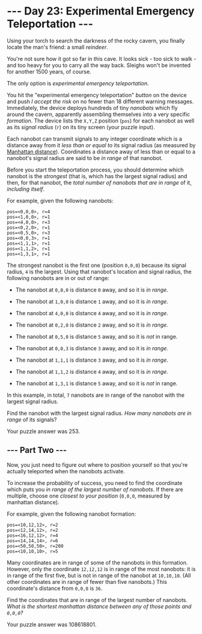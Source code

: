 # --- Day 23: Experimental Emergency Teleportation ---

Using your torch to search the darkness of the rocky cavern, you finally locate the man's friend: a small *reindeer*.

You're not sure how it got so far in this cave.  It looks sick - too sick to walk - and too heavy for you to carry all the way back.  Sleighs won't be invented for another 1500 years, of course.

The only option is *experimental emergency teleportation*.

You hit the "experimental emergency teleportation" *button* on the device and push *I accept the risk* on no fewer than 18 different warning messages. Immediately, the device deploys hundreds of tiny *nanobots* which fly around the cavern, apparently assembling themselves into a very specific *formation*. The device lists the `X,Y,Z` position (`pos`) for each nanobot as well as its *signal radius* (`r`) on its tiny screen (your puzzle input).

Each nanobot can transmit signals to any integer coordinate which is a distance away from it *less than or equal to* its signal radius (as measured by [Manhattan distance](https://en.wikipedia.org/wiki/Taxicab_geometry)). Coordinates a distance away of less than or equal to a nanobot's signal radius are said to be *in range* of that nanobot.

Before you start the teleportation process, you should determine which nanobot is the *strongest* (that is, which has the largest signal radius) and then, for that nanobot, the *total number of nanobots that are in range* of it, *including itself*.

For example, given the following nanobots:

```
pos=<0,0,0>, r=4
pos=<1,0,0>, r=1
pos=<4,0,0>, r=3
pos=<0,2,0>, r=1
pos=<0,5,0>, r=3
pos=<0,0,3>, r=1
pos=<1,1,1>, r=1
pos=<1,1,2>, r=1
pos=<1,3,1>, r=1

```

The strongest nanobot is the first one (position `0,0,0`) because its signal radius, `4` is the largest. Using that nanobot's location and signal radius, the following nanobots are in or out of range:


 - The nanobot at `0,0,0` is distance `0` away, and so it is *in range*.

 - The nanobot at `1,0,0` is distance `1` away, and so it is *in range*.

 - The nanobot at `4,0,0` is distance `4` away, and so it is *in range*.

 - The nanobot at `0,2,0` is distance `2` away, and so it is *in range*.

 - The nanobot at `0,5,0` is distance `5` away, and so it is *not* in range.

 - The nanobot at `0,0,3` is distance `3` away, and so it is *in range*.

 - The nanobot at `1,1,1` is distance `3` away, and so it is *in range*.

 - The nanobot at `1,1,2` is distance `4` away, and so it is *in range*.

 - The nanobot at `1,3,1` is distance `5` away, and so it is *not* in range.


In this example, in total, `7` nanobots are in range of the nanobot with the largest signal radius.

Find the nanobot with the largest signal radius.  *How many nanobots are in range* of its signals?


Your puzzle answer was 253.

## --- Part Two ---

Now, you just need to figure out where to position yourself so that you're actually teleported when the nanobots activate.

To increase the probability of success, you need to find the coordinate which puts you *in range of the largest number of nanobots*. If there are multiple, choose one *closest to your position* (`0,0,0`, measured by manhattan distance).

For example, given the following nanobot formation:

```
pos=<10,12,12>, r=2
pos=<12,14,12>, r=2
pos=<16,12,12>, r=4
pos=<14,14,14>, r=6
pos=<50,50,50>, r=200
pos=<10,10,10>, r=5

```

Many coordinates are in range of some of the nanobots in this formation.  However, only the coordinate `12,12,12` is in range of the most nanobots: it is in range of the first five, but is not in range of the nanobot at `10,10,10`. (All other coordinates are in range of fewer than five nanobots.) This coordinate's distance from `0,0,0` is `36`.

Find the coordinates that are in range of the largest number of nanobots. *What is the shortest manhattan distance between any of those points and `0,0,0`?*


Your puzzle answer was 108618801.
